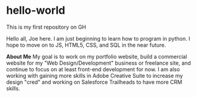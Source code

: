 # hello-world
This is my first repository on GH

Hello all, Joe here. I am just beginning to learn how to program in python. 
I hope to move on to JS, HTML5, CSS, and SQL in the near future. 

**About Me**
My goal is to work on my portfolio website, build a commercial website for my "Web Design/Development" business or freelance site, and continue to focus on at least front-end development for now. I am also working with gaining more skills in Adobe Creative Suite to increase my design "cred" and working on Salesforce Trailheads to have more CRM skills. 
